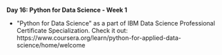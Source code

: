 <p><b>Day 16: Python for Data Science - Week 1 </b></p>
<ul>
<li>
"Python for Data Science" as a part of IBM Data Science Professional Certificate Specialization. Check it out: https://www.coursera.org/learn/python-for-applied-data-science/home/welcome
</li>
</ul>
